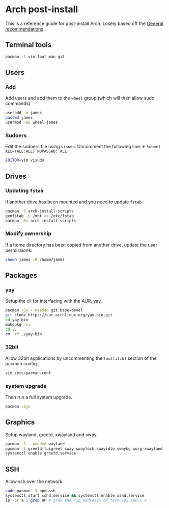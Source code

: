 # Arch post-install
This is a reference guide for post-install Arch.
Losely based off the [General recommendations](https://wiki.archlinux.org/title/General_recommendations).

## Terminal tools
``` sh
pacman -S vim foot man git
```


## Users

### Add
Add users and add them to the `wheel` group (which will then allow sudo commands)

``` sh
useradd -m james
passwd james
usermod -aG wheel james
```

### Sudoers

Edit the sudoers file using `visudo`. Uncomment the following line: `# %wheel ALL=(ALL:ALL) NOPASSWD: ALL`

``` sh
EDITOR=vim visudo
```

## Drives

### Updating `fstab`
If another drive has been mounted and you need to update `fstab`

``` sh
pacman -S arch-install-scripts
genfstab -U /mnt >> /etc/fstab
pacman -Rs arch-install-scripts
```

### Modify ownership
If a home directory has been copied from another drive, update the user permissions:

``` sh
chown james -R /home/james
```

## Packages 

### yay

Setup the cli for interfacing with the AUR, yay.

``` sh
pacman -Sy --needed git base-devel
git clone https://aur.archlinux.org/yay-bin.git
cd yay-bin
makepkg -si
cd ..
rm -rf ./yay-bin
```

### 32bit

Allow 32bit applications by uncommenting the `[multilib]` section of the pacman config.

``` sh
vim /etc/pacman.conf
```

### system upgrade

Then run a full system upgrade.
``` sh
pacman -Syu
```

## Graphics

Setup wayland, greetd, xwayland and sway.

``` sh
pacman -S --needed wayland
pacman -S greetd-tuigreet sway swaylock swayidle swaybg xorg-xwayland
systemctl enable greetd.service
```


## SSH

Allow ssh over the network.

``` sh
sudo pacman -S openssh
systemctl start sshd.service && systemctl enable sshd.service
ip -br a | grep UP # grab the <ip_address> of form 192.168.x.x
```
